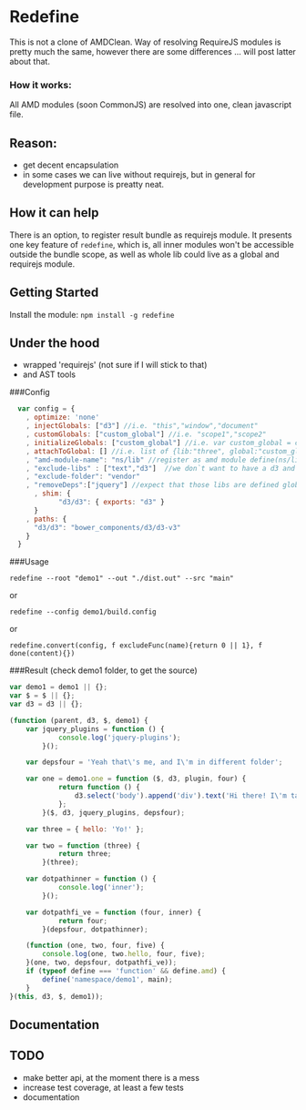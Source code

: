 # Redefine
This is not a clone of AMDClean. Way of resolving RequireJS modules is pretty much the same, however there are some differences ... will post latter about that.

### How it works:
All AMD modules (soon CommonJS) are resolved into one, clean javascript file.
## Reason:
* get decent encapsulation
* in some cases we can live without requirejs, but in general for development purpose is preatty neat.

## How it can help
There is an option, to register result bundle as requirejs module. It presents one key feature of `redefine`, which is, all inner modules won't be accessible outside the bundle scope, as well as whole lib could live as a global and requirejs module.

## Getting Started
Install the module: `npm install -g redefine`

## Under the hood
* wrapped 'requirejs' (not sure if I will stick to that)
* and AST tools

###Config
```javascript
  var config = {
    , optimize: 'none'
    , injectGlobals: ["d3"] //i.e. "this","window","document"
    , customGlobals: ["custom_global"] //i.e. "scope1","scope2"
    , initializeGlobals: ["custom_global"] //i.e. var custom_global = custom_global || {} 
    , attachToGlobal: [] //i.e. list of {lib:"three", global:"custom_global"}
    , "amd-module-name": "ns/lib" //register as amd module define(ns/lib, fun(){})
    , "exclude-libs" : ["text","d3"]  //we don`t want to have a d3 and text in our bundle
    , "exclude-folder": "vendor" 
    , "removeDeps":["jquery"] //expect that those libs are defined globally
	  , shim: {
			"d3/d3": { exports: "d3" }
	  }
    , paths: {
      "d3/d3": "bower_components/d3/d3-v3"
    }
  }
```

###Usage
```
redefine --root "demo1" --out "./dist.out" --src "main"
```
or
```
redefine --config demo1/build.config
```
or
```
redefine.convert(config, f excludeFunc(name){return 0 || 1}, f done(content){})
```

###Result (check demo1 folder, to get the source)
```javascript
var demo1 = demo1 || {};
var $ = $ || {};
var d3 = d3 || {};

(function (parent, d3, $, demo1) {
    var jquery_plugins = function () {
            console.log('jquery-plugins');
        }();

    var depsfour = 'Yeah that\'s me, and I\'m in different folder';

    var one = demo1.one = function ($, d3, plugin, four) {
            return function () {
                d3.select('body').append('div').text('Hi there! I\'m talking to four, four?' + four);
            };
        }($, d3, jquery_plugins, depsfour);

    var three = { hello: 'Yo!' };

    var two = function (three) {
            return three;
        }(three);

    var dotpathinner = function () {
            console.log('inner');
        }();

    var dotpathfi_ve = function (four, inner) {
            return four;
        }(depsfour, dotpathinner);

    (function (one, two, four, five) {
        console.log(one, two.hello, four, five);
    }(one, two, depsfour, dotpathfi_ve));
    if (typeof define === 'function' && define.amd) {
        define('namespace/demo1', main);
    }
}(this, d3, $, demo1));
```

## Documentation

## TODO
* make better api, at the moment there is a mess
* increase test coverage, at least a few tests
* documentation
